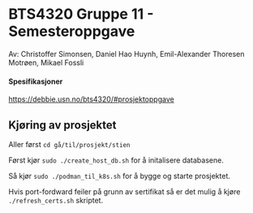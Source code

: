 # BTS4320 Gruppe 11 - Semesteroppgave
Av: Christoffer Simonsen, Daniel Hao Huynh, Emil-Alexander Thoresen Motrøen, Mikael Fossli
#### Spesifikasjoner
https://debbie.usn.no/bts4320/#prosjektoppgave 

## Kjøring av prosjektet
Aller først ``cd gå/til/prosjekt/stien``

Først kjør ``sudo ./create_host_db.sh`` for å initalisere databasene.

Så kjør ``sudo ./podman_til_k8s.sh`` for å bygge og starte prosjektet.

Hvis port-fordward feiler på grunn av sertifikat så er det mulig å kjøre ``./refresh_certs.sh`` skriptet.
